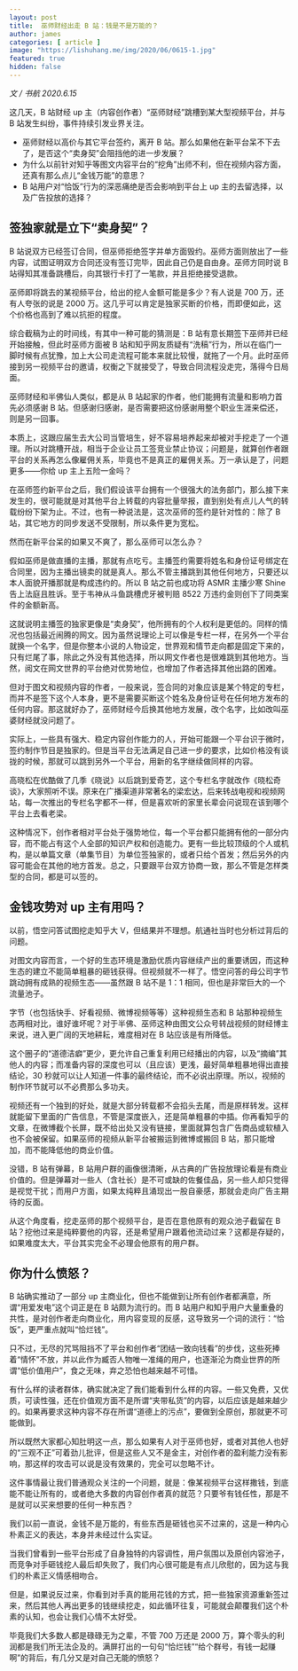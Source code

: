 ```yaml
---
layout: post
title:  巫师财经出走 B 站：钱是不是万能的？
author: james
categories: [ article ]
image: "https://lishuhang.me/img/2020/06/0615-1.jpg"
featured: true
hidden: false
---
```






*文 / 书航 2020.6.15*

这几天，B 站财经 up 主（内容创作者）“巫师财经”跳槽到某大型视频平台，并与 B 站发生纠纷，事件持续引发业界关注。

- 巫师财经以高价与其它平台签约，离开 B 站。那么如果他在新平台呆不下去了，是否这个“卖身契”会阻挡他的进一步发展？
- 为什么以前针对知乎等图文内容平台的“挖角”出师不利，但在视频内容方面，还真有那么点儿“金钱万能”的意思？
- B 站用户对“恰饭”行为的深恶痛绝是否会影响到平台上 up 主的去留选择，以及广告投放的选择？

## 签独家就是立下“卖身契”？

B 站说双方已经签订合同，但巫师拒绝签字并单方面毁约。巫师方面则放出了一些内容，试图证明双方合同还没有签订完毕，因此自己仍是自由身。巫师方同时说 B 站得知其准备跳槽后，向其银行卡打了一笔款，并且拒绝接受退款。

巫师即将跳去的某视频平台，给出的挖人金额可能是多少？有人说是 700 万，还有人夸张的说是 2000 万。这几乎可以肯定是独家买断的价格，而即便如此，这个价格也高到了难以抗拒的程度。

综合截稿为止的时间线，有其中一种可能的猜测是：B 站有意长期签下巫师并已经开始接触，但此时巫师方面被 B 站和知乎网友质疑有“洗稿”行为，所以在临门一脚时候有点犹豫，加上大公司走流程可能本来就比较慢，就拖了一个月。此时巫师接到另一视频平台的邀请，权衡之下就接受了，导致合同流程没走完，落得今日局面。

巫师财经和半佛仙人类似，都是从 B 站起家的作者，他们能拥有流量和影响力首先必须感谢 B 站。但感谢归感谢，是否需要把这份感谢用整个职业生涯来偿还，则是另一回事。

本质上，这跟应届生去大公司当管培生，好不容易培养起来却被对手挖走了一个道理。所以对跳槽开战，相当于企业让员工签竞业禁止协议；问题是，就算创作者跟平台的关系再怎么像雇佣关系，毕竟也不是真正的雇佣关系。万一承认是了，问题更多——你给 up 主上五险一金吗？

在巫师签约新平台之后，我们假设该平台拥有一个很强大的法务部门，那么接下来发生的，很可能就是对其他平台上转载的内容批量举报，直到别处有点儿人气的转载纷纷下架为止。不过，也有一种说法是，这次巫师的签约是针对性的：除了 B 站，其它地方的同步发送不受限制，所以条件更为宽松。

然而在新平台呆的如果又不爽了，那么巫师可以怎么办？

假如巫师是做直播的主播，那就有点吃亏。主播签约需要将姓名和身份证号绑定在合同里，因为主播出镜卖的就是真人。那么不管主播跳到其他任何地方，只要还以本人面貌开播那就是构成违约的。所以 B 站之前也成功将 ASMR 主播少寒 Shine 告上法庭且胜诉。至于韦神从斗鱼跳槽虎牙被判赔 8522 万违约金则创下了同类案件的金额新高。

这就说明主播签的独家更像是“卖身契”，他所拥有的个人权利是更低的。同样的情况也包括最近闹腾的网文。因为虽然说理论上可以像是专栏一样，在另外一个平台就换一个名字，但是你整本小说的人物设定，世界观和情节走向都是固定下来的，只有烂尾了事，除此之外没有其他选择，所以网文作者也是很难跳到其他地方。当然，阅文在网文世界的平台绝对优势地位，也增加了作者选择其他出路的困难。

但对于图文和视频内容的作者，一般来说，签合同的对象应该是某个特定的专栏，而并不是签下这个人本身，更不是需要买断这个姓名及身份证号在任何地方发布的任何内容。那这就好办了，巫师财经今后换其他地方发展，改个名字，比如改叫巫婆财经就没问题了。

实际上，一些具有强大、稳定内容创作能力的人，开始可能跟一个平台识于微时，签约制作节目是独家的。但是当平台无法满足自己进一步的要求，比如价格没有谈拢的时候，那就可以跳到另外一个平台，用新的名字继续做同样的内容。

高晓松在优酷做了几季《晓说》以后跳到爱奇艺，这个专栏名字就改作《晓松奇谈》，大家照听不误。原来在广播渠道非常著名的梁宏达，后来转战电视和视频网站，每一次推出的专栏名字都不一样，但是喜欢听的家里长辈会问说现在该到哪个平台上去看老梁。

这种情况下，创作者相对平台处于强势地位，每一个平台都只能拥有他的一部分内容，而不能占有这个人全部的知识产权和创造能力。更有一些比较顶级的个人或机构，是以单篇文章（单集节目）为单位签独家的，或者只给个首发；然后另外的内容可能会在其他的地方首发。总之，只要跟平台双方协商一致，那么不管是怎样类型的合同，都是可以签的。

## 金钱攻势对 up 主有用吗？

以前，悟空问答试图挖走知乎大 V，但结果并不理想。航通社当时也分析过背后的问题。

对图文内容而言，一个好的生态环境是激励优质内容继续产出的重要诱因，而这种生态的建立不能简单粗暴的砸钱获得。但视频就不一样了。悟空问答的母公司字节跳动拥有成熟的视频生态——虽然跟 B 站不是 1：1 相同，但也是非常巨大的一个流量池子。

字节（也包括快手、好看视频、微博视频等等）这种视频生态和 B 站那种视频生态两相对比，谁好谁坏呢？对于半佛、巫师这种由图文公众号转战视频的财经博主来说，进入更广阔的天地耕耘，难度相对在 B 站应该是有所降低。

这个圈子的“道德洁癖”更少，更允许自己重复利用已经播出的内容，以及“摘编”其他人的内容；而准备内容的深度也可以（且应该）更浅，最好简单粗暴地得出直接结论，30 秒就可以让人知道一件事的最终结论，而不必说出原理。所以，视频的制作环节就可以不必费那么多功夫。

视频还有一个独到的好处，就是大部分转载都不会掐头去尾，而是原样转发。这样就能留下里面的广告信息，不管是深度嵌入，还是简单粗暴的中插。你再看知乎的文章，在微博截个长屏，既不给出处又没有链接，里面就算包含广告商品或软植入也不会被保留。如果巫师的视频从新平台被搬运到微博或搬回 B 站，那只能增加，而不能降低他的商业价值。

没错，B 站有弹幕，B 站用户群的画像很清晰，从古典的广告投放理论看是有商业价值的。但是弹幕对一些人（含社长）是不可或缺的佐餐佳品，另一些人却只觉得是视觉干扰；而用户方面，如果太纯粹且涌现出一股自豪感，那就会走向广告主期待的反面。

从这个角度看，挖走巫师的那个视频平台，是否在意他原有的观众池子截留在 B 站？挖他过来是纯粹要他的内容，还是希望用户跟着他流动过来？这都是存疑的，如果难度太大，平台其实完全不必理会他原有的用户群。

## 你为什么愤怒？

B 站确实推动了一部分 up 主商业化，但也不能做到让所有创作者都满意，所谓“用爱发电”这个词正是在 B 站颇为流行的。而 B 站用户和知乎用户大量重叠的共性，是对创作者走向商业化，用内容变现的反感，这导致另一个词的流行：“恰饭”，更严重点就叫“恰烂钱”。

只不过，无尽的咒骂阻挡不了平台和创作者“团结一致向钱看”的步伐，这些死捧着“情怀”不放，并以此作为臧否人物唯一准绳的用户，也逐渐沦为商业世界的所谓“低价值用户”，食之无味，弃之恐怕也越来越不可惜。

有什么样的读者群体，确实就决定了我们能看到什么样的内容。一些又免费，又优质，可读性强，还在价值观方面不是所谓“夹带私货”的内容，以后应该是越来越少的。如果再要求这种内容不存在所谓“道德上的污点”，要做到全原创，那就更不可能做到。

所以既然大家都心知肚明这一点，那么如果有人对于巫师也好，或者对其他人也好的“三观不正”可着劲儿批评，但是这些人又不是金主，对创作者的盈利能力没有影响，那这样的攻击可以说是没有效果的，完全可以忽略不计。

这件事情最让我们普通观众关注的一个问题，就是：像某视频平台这样撒钱，到底能不能让所有的，或者绝大多数的内容创作者真的就范？只要爷有钱任性，那是不是就可以买来想要的任何一种东西？

我们以前一直说，金钱不是万能的，有些东西是砸钱也买不过来的，这是一种内心朴素正义的表达，本身并未经过什么实证。

当我们曾看到一些平台形成了自身独特的内容调性，用户氛围以及原创内容池子，而竞争对手砸钱挖人最后却失败了，我们内心很可能是有点儿欣慰的，因为这与我们的朴素正义情感相吻合。

但是，如果说反过来，你看到对手真的能用花钱的方式，把一些独家资源重新签过来，然后其他人再出更多的钱继续挖走，如此循环往复，可能就会颠覆我们这个朴素的认知，也会让我们心情不太好受。

毕竟我们大多数人都是碌碌无为之辈，不管 700 万还是 2000 万，算个零头的利润都是我们所无法企及的。满屏打出的一句句“恰烂钱”“给个群号，有钱一起赚啊”的背后，有几分又是对自己无能的愤怒？